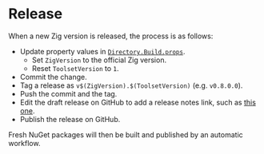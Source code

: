 # Release

When a new Zig version is released, the process is as follows:

* Update property values in [`Directory.Build.props`](Directory.Build.props).
    * Set `ZigVersion` to the official Zig version.
    * Reset `ToolsetVersion` to `1`.
* Commit the change.
* Tag a release as `v$(ZigVersion).$(ToolsetVersion)` (e.g. `v0.8.0.0`).
* Push the commit and the tag.
* Edit the draft release on GitHub to add a release notes link, such as
  [this one](https://ziglang.org/download/0.8.0/release-notes.html).
* Publish the release on GitHub.

Fresh NuGet packages will then be built and published by an automatic workflow.

